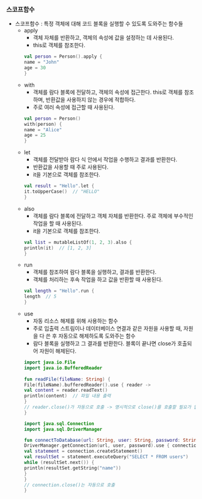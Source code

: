 
### 스코프함수
- 스코프함수 : 특정 객체에 대해 코드 블록을 실행할 수 있도록 도와주는 함수들
    - apply
        - 객체 자체를 반환하고, 객체의 속성에 값을 설정하는 데 사용된다.
        - this로 객체를 참조한다.
      ```kotlin
      val person = Person().apply {
      name = "John"
      age = 30
      }
      ```
    - with
        - 객체를 람다 블록에 전달하고, 객체의 속성에 접근한다. this로 객체를 참조하며, 반환값을 사용하지 않는 경우에 적합하다.
        - 주로 여러 속성에 접근할 때 사용된다.
      ```kotlin
      val person = Person()
      with(person) {
      name = "Alice"
      age = 25
      }
      ```
    - let
        - 객체를 전달받아 람다 식 안에서 작업을 수행하고 결과를 반환한다.
        - 반환값을 사용할 때 주로 사용된다.
        - it을 기본으로 객체를 참조한다.
      ```kotlin
      val result = "Hello".let {
      it.toUpperCase()  // "HELLO"
      }
      ```
    - also
        - 객체를 람다 블록에 전달하고 객체 자체를 반환한다. 주로 객체에 부수적인 작업을 할 때 사용된다.
        - it을 기본으로 객체를 참조한다.
      ```kotlin
      val list = mutableListOf(1, 2, 3).also {
      println(it)  // [1, 2, 3]
      }
      ```
    - run
        - 객체를 참조하여 람다 블록을 실행하고, 결과를 반환한다.
        - 객체를 처리하는 후속 작업을 하고 값을 반환할 때 사용된다.
      ```kotlin
      val length = "Hello".run {
      length  // 5
      }
      ```
    - use
        - 자동 리소스 해제를 위해 사용하는 함수
        - 주로 입출력 스트림이나 데이터베이스 연결과 같은 자원을 사용할 때, 자원을 다 쓴 후 자동으로 해제하도록 도와주는 함수
        - 람다 블록을 실행하고 그 결과를 반환한다. 블록이 끝나면 close가 호출되어 자원이 해제된다.
      ```kotlin
      import java.io.File
      import java.io.BufferedReader
    
      fun readFile(fileName: String) {
      File(fileName).bufferedReader().use { reader ->
      val content = reader.readText()
      println(content)  // 파일 내용 출력
      }
      // reader.close()가 자동으로 호출 -> 명시적으로 close()를 호출할 필요가 없다
      }
      ```
      ```kotlin
      import java.sql.Connection
      import java.sql.DriverManager
  
      fun connectToDatabase(url: String, user: String, password: String) {
      DriverManager.getConnection(url, user, password).use { connection ->
      val statement = connection.createStatement()
      val resultSet = statement.executeQuery("SELECT * FROM users")
      while (resultSet.next()) {
      println(resultSet.getString("name"))
      }
      }
      // connection.close()는 자동으로 호출
      }
      ```